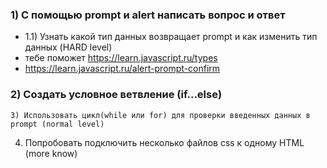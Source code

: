 ### 1) С помощью prompt и alert написать вопрос и ответ

- 1.1) Узнать какой тип данных возвращает prompt и как изменить тип данных (HARD level)
- тебе поможет https://learn.javascript.ru/types
- https://learn.javascript.ru/alert-prompt-confirm

### 2) Создать условное ветвление (if...else)

```3) Использовать цикл(while или for) для проверки введенных данных в prompt (normal level)```

4) Попробовать подключить несколько файлов css к одному HTML (more know)
